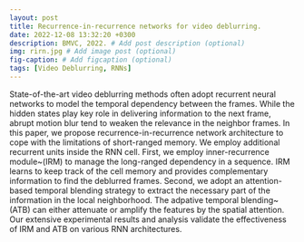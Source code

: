 ```yaml
---
layout: post
title: Recurrence-in-recurrence networks for video deblurring.
date: 2022-12-08 13:32:20 +0300
description: BMVC, 2022. # Add post description (optional)
img: rirn.jpg # Add image post (optional)
fig-caption: # Add figcaption (optional)
tags: [Video Deblurring, RNNs]
---
```

State-of-the-art video deblurring methods often adopt recurrent neural networks to model the temporal dependency between the frames.
While the hidden states play key role in delivering information to the next frame, abrupt motion blur tend to weaken the relevance in the neighbor frames.
In this paper, we propose recurrence-in-recurrence network architecture to cope with the limitations of short-ranged memory.
We employ additional recurrent units inside the RNN cell.
First, we employ inner-recurrence module~(IRM) to manage the long-ranged dependency in a sequence.
IRM learns to keep track of the cell memory and provides complementary information to find the deblurred frames.
Second, we adopt an attention-based temporal blending strategy to extract the necessary part of the information in the local neighborhood.
The adpative temporal blending~(ATB) can either attenuate or amplify the features by the spatial attention.
Our extensive experimental results and analysis validate the effectiveness of IRM and ATB on various RNN architectures.
